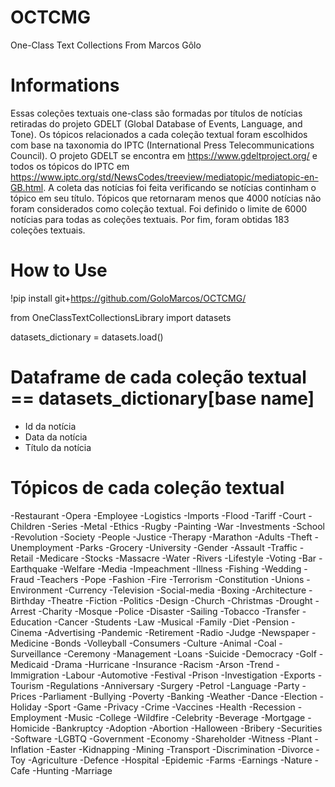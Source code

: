 # OCTCMG

One-Class Text Collections From Marcos Gôlo

# Informations

Essas coleções textuais one-class são formadas por títulos de notícias retiradas do projeto GDELT (Global Database of Events, Language, and Tone). Os tópicos relacionados a cada coleção textual foram escolhidos com base na taxonomia do IPTC (International Press Telecommunications Council). O projeto GDELT se encontra em https://www.gdeltproject.org/ e todos os tópicos do IPTC em https://www.iptc.org/std/NewsCodes/treeview/mediatopic/mediatopic-en-GB.html. A coleta das notícias foi feita verificando se notícias continham o tópico em seu título. Tópicos que retornaram menos que 4000 notícias não foram considerados como coleção textual. Foi definido o limite de 6000 notícias para todas as coleções textuais. Por fim, foram obtidas 183 coleções textuais. 

# How to Use

!pip install git+https://github.com/GoloMarcos/OCTCMG/

from OneClassTextCollectionsLibrary import datasets

datasets_dictionary = datasets.load()

# Dataframe de cada coleção textual == datasets_dictionary[base name]

- Id da notícia
- Data da notícia
- Título da notícia

# Tópicos de cada coleção textual

-Restaurant 
-Opera 
-Employee 
-Logistics 
-Imports 
-Flood 
-Tariff 
-Court 
-Children 
-Series 
-Metal 
-Ethics 
-Rugby 
-Painting 
-War 
-Investments 
-School 
-Revolution 
-Society 
-People 
-Justice 
-Therapy 
-Marathon 
-Adults 
-Theft 
-Unemployment 
-Parks 
-Grocery 
-University 
-Gender 
-Assault
-Traffic 
-Retail 
-Medicare 
-Stocks 
-Massacre 
-Water 
-Rivers 
-Lifestyle 
-Voting 
-Bar 
-Earthquake 
-Welfare 
-Media 
-Impeachment 
-Illness 
-Fishing 
-Wedding 
-Fraud 
-Teachers 
-Pope 
-Fashion 
-Fire 
-Terrorism 
-Constitution 
-Unions 
-Environment 
-Currency 
-Television 
-Social-media 
-Boxing 
-Architecture 
-Birthday 
-Theatre 
-Fiction 
-Politics 
-Design 
-Church 
-Christmas 
-Drought 
-Arrest 
-Charity 
-Mosque 
-Police 
-Disaster 
-Sailing 
-Tobacco 
-Transfer 
-Education 
-Cancer 
-Students 
-Law 
-Musical 
-Family 
-Diet 
-Pension 
-Cinema 
-Advertising 
-Pandemic 
-Retirement 
-Radio 
-Judge 
-Newspaper 
-Medicine 
-Bonds 
-Volleyball 
-Consumers 
-Culture 
-Animal 
-Coal 
-Surveillance 
-Ceremony 
-Management 
-Loans 
-Suicide 
-Democracy 
-Golf 
-Medicaid 
-Drama 
-Hurricane 
-Insurance 
-Racism 
-Arson 
-Trend 
-Immigration 
-Labour 
-Automotive 
-Festival 
-Prison 
-Investigation 
-Exports 
-Tourism 
-Regulations
-Anniversary 
-Surgery 
-Petrol 
-Language 
-Party 
-Prices 
-Parliament 
-Bullying 
-Poverty 
-Banking 
-Weather 
-Dance 
-Election 
-Holiday 
-Sport 
-Game 
-Privacy 
-Crime 
-Vaccines 
-Health 
-Recession 
-Employment 
-Music 
-College 
-Wildfire 
-Celebrity 
-Beverage 
-Mortgage 
-Homicide 
-Bankruptcy 
-Adoption 
-Abortion 
-Halloween 
-Bribery 
-Securities 
-Software 
-LGBTQ 
-Government 
-Economy 
-Shareholder 
-Witness 
-Plant 
-Inflation 
-Easter 
-Kidnapping 
-Mining 
-Transport 
-Discrimination 
-Divorce 
-Toy 
-Agriculture 
-Defence 
-Hospital 
-Epidemic 
-Farms 
-Earnings 
-Nature 
-Cafe 
-Hunting 
-Marriage
